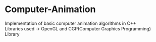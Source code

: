 # Computer-Animation
Implementation of basic computer animation algorithms in C++ <br>
Libraries used -> OpenGL and CGP(Computer Graphics Programming) Library
